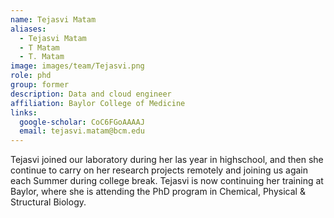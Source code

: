 ```yaml
---
name: Tejasvi Matam
aliases:
  - Tejasvi Matam
  - T Matam
  - T. Matam
image: images/team/Tejasvi.png
role: phd
group: former
description: Data and cloud engineer 
affiliation: Baylor College of Medicine
links:
  google-scholar: CoC6FGoAAAAJ
  email: tejasvi.matam@bcm.edu
---
```


Tejasvi joined our laboratory during her las year in highschool, and then she continue to carry on her research projects remotely and joining us again each Summer during college break. Tejasvi is now continuing her training at Baylor, where she is attending the PhD program in Chemical, Physical & Structural Biology.
